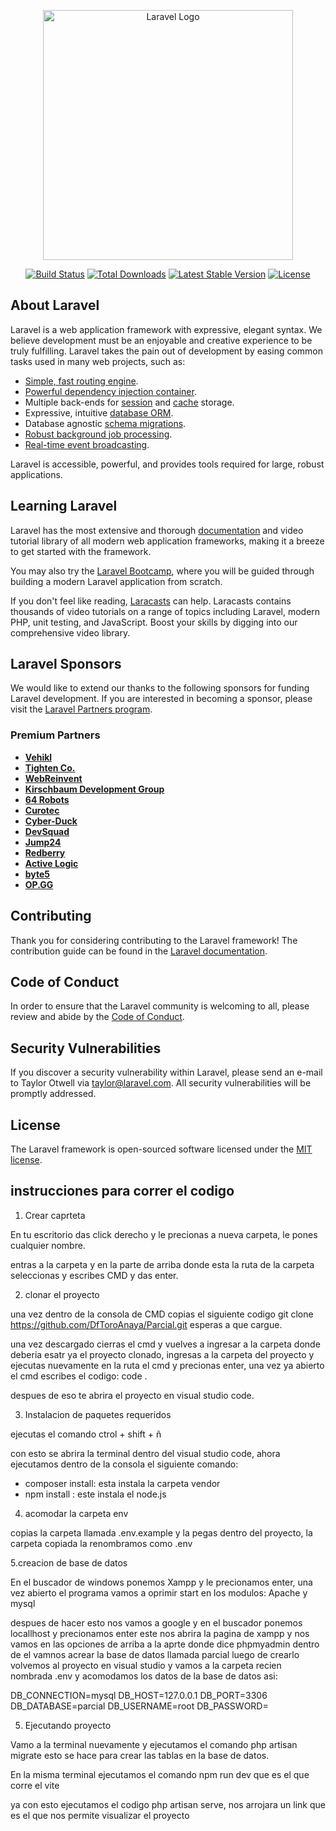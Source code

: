 <p align="center"><a href="https://laravel.com" target="_blank"><img src="https://raw.githubusercontent.com/laravel/art/master/logo-lockup/5%20SVG/2%20CMYK/1%20Full%20Color/laravel-logolockup-cmyk-red.svg" width="400" alt="Laravel Logo"></a></p>

<p align="center">
<a href="https://github.com/laravel/framework/actions"><img src="https://github.com/laravel/framework/workflows/tests/badge.svg" alt="Build Status"></a>
<a href="https://packagist.org/packages/laravel/framework"><img src="https://img.shields.io/packagist/dt/laravel/framework" alt="Total Downloads"></a>
<a href="https://packagist.org/packages/laravel/framework"><img src="https://img.shields.io/packagist/v/laravel/framework" alt="Latest Stable Version"></a>
<a href="https://packagist.org/packages/laravel/framework"><img src="https://img.shields.io/packagist/l/laravel/framework" alt="License"></a>
</p>

## About Laravel

Laravel is a web application framework with expressive, elegant syntax. We believe development must be an enjoyable and creative experience to be truly fulfilling. Laravel takes the pain out of development by easing common tasks used in many web projects, such as:

- [Simple, fast routing engine](https://laravel.com/docs/routing).
- [Powerful dependency injection container](https://laravel.com/docs/container).
- Multiple back-ends for [session](https://laravel.com/docs/session) and [cache](https://laravel.com/docs/cache) storage.
- Expressive, intuitive [database ORM](https://laravel.com/docs/eloquent).
- Database agnostic [schema migrations](https://laravel.com/docs/migrations).
- [Robust background job processing](https://laravel.com/docs/queues).
- [Real-time event broadcasting](https://laravel.com/docs/broadcasting).

Laravel is accessible, powerful, and provides tools required for large, robust applications.

## Learning Laravel

Laravel has the most extensive and thorough [documentation](https://laravel.com/docs) and video tutorial library of all modern web application frameworks, making it a breeze to get started with the framework.

You may also try the [Laravel Bootcamp](https://bootcamp.laravel.com), where you will be guided through building a modern Laravel application from scratch.

If you don't feel like reading, [Laracasts](https://laracasts.com) can help. Laracasts contains thousands of video tutorials on a range of topics including Laravel, modern PHP, unit testing, and JavaScript. Boost your skills by digging into our comprehensive video library.

## Laravel Sponsors

We would like to extend our thanks to the following sponsors for funding Laravel development. If you are interested in becoming a sponsor, please visit the [Laravel Partners program](https://partners.laravel.com).

### Premium Partners

- **[Vehikl](https://vehikl.com/)**
- **[Tighten Co.](https://tighten.co)**
- **[WebReinvent](https://webreinvent.com/)**
- **[Kirschbaum Development Group](https://kirschbaumdevelopment.com)**
- **[64 Robots](https://64robots.com)**
- **[Curotec](https://www.curotec.com/services/technologies/laravel/)**
- **[Cyber-Duck](https://cyber-duck.co.uk)**
- **[DevSquad](https://devsquad.com/hire-laravel-developers)**
- **[Jump24](https://jump24.co.uk)**
- **[Redberry](https://redberry.international/laravel/)**
- **[Active Logic](https://activelogic.com)**
- **[byte5](https://byte5.de)**
- **[OP.GG](https://op.gg)**

## Contributing

Thank you for considering contributing to the Laravel framework! The contribution guide can be found in the [Laravel documentation](https://laravel.com/docs/contributions).

## Code of Conduct

In order to ensure that the Laravel community is welcoming to all, please review and abide by the [Code of Conduct](https://laravel.com/docs/contributions#code-of-conduct).

## Security Vulnerabilities

If you discover a security vulnerability within Laravel, please send an e-mail to Taylor Otwell via [taylor@laravel.com](mailto:taylor@laravel.com). All security vulnerabilities will be promptly addressed.

## License

The Laravel framework is open-sourced software licensed under the [MIT license](https://opensource.org/licenses/MIT).

## instrucciones para correr el codigo 

1. Crear caprteta

En tu escritorio das click derecho y le precionas a nueva carpeta, le pones cualquier nombre.

entras a la carpeta y en la parte de arriba donde esta la ruta de la carpeta seleccionas y escribes CMD y das enter.

2. clonar el proyecto

una vez dentro de la consola de CMD copias el siguiente codigo git clone https://github.com/DfToroAnaya/Parcial.git esperas a que cargue.

una vez descargado cierras el cmd y vuelves a ingresar a la carpeta donde deberia esatr ya el proyecto clonado, ingresas a la carpeta del proyecto y ejecutas nuevamente en la ruta el cmd y precionas enter, una vez ya abierto el cmd escribes el codigo: code .

despues de eso te abrira el proyecto en visual studio code.

3. Instalacion de paquetes requeridos

ejecutas el comando ctrol + shift + ñ 

con esto se abrira la terminal dentro del visual studio code, ahora ejecutamos dentro de la consola el siguiente comando: 

- composer install: esta instala la carpeta vendor
- npm install : este instala el node.js

4. acomodar la carpeta env 

copias la carpeta llamada .env.example y la pegas dentro del proyecto, la carpeta copiada la renombramos como .env

5.creacion de base de datos

En el buscador de windows ponemos Xampp y le precionamos enter, una vez abierto el programa vamos a oprimir start en los modulos: Apache y mysql

despues de hacer esto nos vamos a google y en el buscador ponemos locallhost y precionamos enter este nos abrira la pagina de xampp y nos vamos en las opciones de arriba a la aprte donde dice phpmyadmin dentro de el vamnos acrear la base de datos llamada parcial luego de crearlo volvemos al proyecto en visual studio y vamos a la carpeta recien nombrada .env y acomodamos los datos de la base de datos asi:

DB_CONNECTION=mysql
DB_HOST=127.0.0.1
DB_PORT=3306
DB_DATABASE=parcial
DB_USERNAME=root
DB_PASSWORD=

5. Ejecutando proyecto

Vamo a la terminal nuevamente y ejecutamos el comando php artisan migrate esto se hace para crear las tablas en la base de datos.

En la misma terminal ejecutamos el comando npm run dev que es el que corre el vite

 ya con esto ejecutamos el codigo php artisan serve, nos arrojara un  link que es el que nos permite  visualizar el proyecto 


